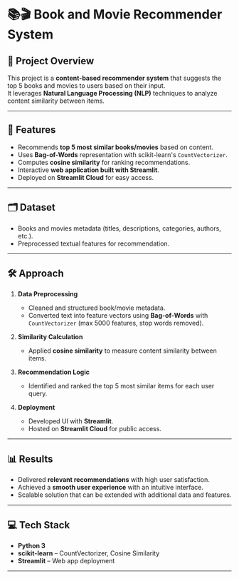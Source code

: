 # 📚🎬 Book and Movie Recommender System

## 📌 Project Overview
This project is a **content-based recommender system** that suggests the top 5 books and movies to users based on their input.  
It leverages **Natural Language Processing (NLP)** techniques to analyze content similarity between items.

---

## 🚀 Features
- Recommends **top 5 most similar books/movies** based on content.
- Uses **Bag-of-Words** representation with scikit-learn's `CountVectorizer`.
- Computes **cosine similarity** for ranking recommendations.
- Interactive **web application built with Streamlit**.
- Deployed on **Streamlit Cloud** for easy access.

---

## 🗂 Dataset
- Books and movies metadata (titles, descriptions, categories, authors, etc.).
- Preprocessed textual features for recommendation.

---

## 🛠️ Approach
1. **Data Preprocessing**  
   - Cleaned and structured book/movie metadata.  
   - Converted text into feature vectors using **Bag-of-Words** with `CountVectorizer` (max 5000 features, stop words removed).  

2. **Similarity Calculation**  
   - Applied **cosine similarity** to measure content similarity between items.  

3. **Recommendation Logic**  
   - Identified and ranked the top 5 most similar items for each user query.  

4. **Deployment**  
   - Developed UI with **Streamlit**.  
   - Hosted on **Streamlit Cloud** for public access.  

---

## 📊 Results
- Delivered **relevant recommendations** with high user satisfaction.  
- Achieved a **smooth user experience** with an intuitive interface.  
- Scalable solution that can be extended with additional data and features.  

---

## 💻 Tech Stack
- **Python 3**  
- **scikit-learn** – CountVectorizer, Cosine Similarity  
- **Streamlit** – Web app deployment  

---

